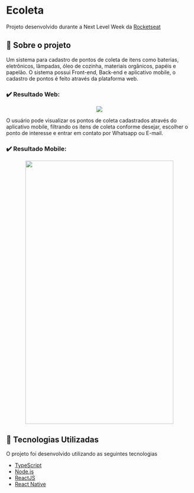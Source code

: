 # Ecoleta
Projeto desenvolvido durante a Next Level Week da [Rocketseat](https://rocketseat.com.br/)

## :bookmark: Sobre o projeto
Um sistema para cadastro de pontos de coleta de itens como baterias, eletrônicos, lâmpadas, óleo de cozinha, materiais orgânicos, papéis e papelão. O sistema possui Front-end, Back-end e aplicativo mobile, o cadastro de pontos é feito através da plataforma web.

### :heavy_check_mark: Resultado Web:
<p align="center">
  <img src="https://github.com/gui-leandro/ecoleta/blob/master/ecoleta-web.gif">
</p>

O usuário pode visualizar os pontos de coleta cadastrados através do aplicativo mobile, filtrando os itens de coleta conforme desejar, escolher o ponto de interesse e entrar em contato por Whatsapp ou E-mail.

### :heavy_check_mark: Resultado Mobile:
<p align="center">
  <img width="400" height="711" src="https://github.com/gui-leandro/ecoleta/blob/master/ecoleta-mobile.gif">
</p>

## :rocket: Tecnologias Utilizadas

O projeto foi desenvolvido utilizando as seguintes tecnologias

- [TypeScript](https://www.typescriptlang.org/)
- [Node.js](https://nodejs.org/en/)
- [ReactJS](https://reactjs.org/)
- [React Native](https://reactnative.dev/)
